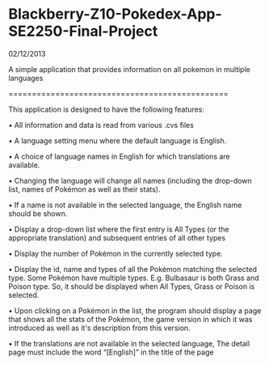 Blackberry-Z10-Pokedex-App-SE2250-Final-Project
===============================================
02/12/2013

A simple application that provides information on all pokemon in multiple languages

===============================================

This application is designed to have the following features: 

• All information and data is read from various .cvs files 
<p>• A language setting menu where the default language is English.
<p>• A choice of language names in English for which translations are available.
<p>• Changing the language will change all names (including the drop-down list, names of Pokémon as well as their stats).
<p>• If a name is not available in the selected language, the English name should be shown.
<p>• Display a drop-down list where the first entry is All Types (or the appropriate translation) and
subsequent entries of all other types
<p>• Display the number of Pokémon in the currently selected type.
<p>• Display the id, name and types of all the Pokémon matching the selected type. Some Pokémon have multiple types. E.g. Bulbasaur is both Grass and Poison type. So, it should be displayed when All Types, Grass or Poison is selected.
<p>• Upon clicking on a Pokémon in the list, the program should display a page that shows all the stats of the Pokémon, the game version in which it was introduced as well as it's description from this version.
<p>• If the translations are not available in the selected language, The detail page must include the word “[English]” in the title of the page
